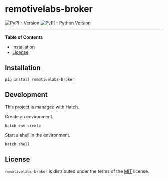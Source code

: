 # remotivelabs-broker

[![PyPI - Version](https://img.shields.io/pypi/v/remotivelabs-broker.svg)](https://pypi.org/project/remotivelabs-broker)
[![PyPI - Python Version](https://img.shields.io/pypi/pyversions/remotivelabs-broker.svg)](https://pypi.org/project/remotivelabs-broker)

-----

**Table of Contents**

- [Installation](#installation)
- [License](#license)

## Installation

```console
pip install remotivelabs-broker
```

## Development
This project is managed with [Hatch](https://hatch.pypa.io/latest/).

Create an environment.

    hatch env create

Start a shell in the environment.

    hatch shell

## License

`remotivelabs-broker` is distributed under the terms of the [MIT](https://spdx.org/licenses/MIT.html) license.
